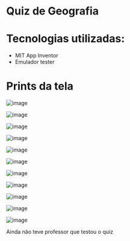 # Quiz de Geografia

# Tecnologias utilizadas:
- MIT App Inventor
- Emulador tester

# Prints da tela
![image](https://github.com/user-attachments/assets/1197faf6-a6fc-495a-b679-11f9f6f06fed)

![image](https://github.com/user-attachments/assets/03ea9e8c-9e27-4adb-a312-9036ebe6ffc0)

![image](https://github.com/user-attachments/assets/76e25db0-41bf-4b34-81b5-40e6c0f3b54b)

![image](https://github.com/user-attachments/assets/7b2e32eb-8b9b-4174-b0e3-8bf308d030e5)

![image](https://github.com/user-attachments/assets/eded62f6-ce59-4d68-9e82-2619644daee0)

![image](https://github.com/user-attachments/assets/3ca6975c-1ef2-491d-942a-6f511273b040)

![image](https://github.com/user-attachments/assets/9ed918b2-793b-47e2-b1b1-db9c3c0a289d)

![image](https://github.com/user-attachments/assets/8ea41050-4961-4536-8d5d-8f9c6a6cb3ea)

![image](https://github.com/user-attachments/assets/6e0869e8-01c0-4cce-899f-b57375da3732)

![image](https://github.com/user-attachments/assets/32938b6f-02e7-44b3-9a03-006011fa02ab)

![image](https://github.com/user-attachments/assets/9649617d-059b-4bfb-a214-0304f15c5efd)


Ainda não teve professor que testou o quiz
